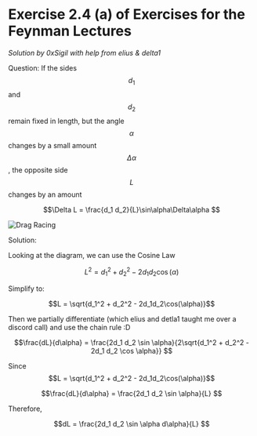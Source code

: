 # Exercise 2.4 (a) of Exercises for the Feynman Lectures

*Solution by 0xSigil with help from elius & delta1*

Question:
If the sides $$d_1$$ and $$d_2$$ remain fixed in length, but the angle $$\alpha$$ changes by a small amount $$\Delta \alpha$$, the opposite side $$L$$ changes by an amount 

$$\Delta L = \frac{d_1 d_2}{L}\sin\alpha\Delta\alpha $$

![Drag Racing](figures/fig2-2.png)


Solution:

Looking at the diagram, we can use the Cosine Law

$$L^2 = d_1^2 + d_2^2 - 2d_1d_2\cos(\alpha)$$

Simplify to:

$$L = \sqrt{d_1^2 + d_2^2 - 2d_1d_2\cos(\alpha)}$$

Then we partially differentiate (which elius and detla1 taught me over a discord call) and use the chain rule :D

$$\frac{dL}{d\alpha} =  \frac{2d_1 d_2 \sin \alpha}{2\sqrt{d_1^2 + d_2^2 - 2d_1 d_2 \cos \alpha}} $$

Since  $$L = \sqrt{d_1^2 + d_2^2 - 2d_1d_2\cos(\alpha)}$$


$$\frac{dL}{d\alpha} =  \frac{2d_1 d_2 \sin \alpha}{L} $$

Therefore,

$$dL =  \frac{2d_1 d_2 \sin \alpha d\alpha}{L} $$
